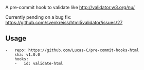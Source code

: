 A pre-commit hook to validate like http://validator.w3.org/nu/

Currently pending on a bug fix: https://github.com/svenkreiss/html5validator/issues/27

## Usage

```
-   repo: https://github.com/Lucas-C/pre-commit-hooks-html
    sha: v1.0.0
    hooks:
    -   id: validate-html
```

